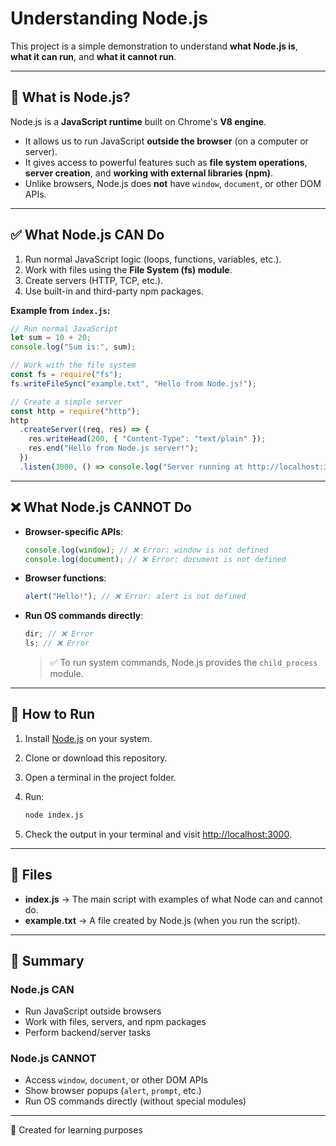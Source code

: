 # Understanding Node.js

This project is a simple demonstration to understand **what Node.js
is**,\
**what it can run**, and **what it cannot run**.

---

## 📌 What is Node.js?

Node.js is a **JavaScript runtime** built on Chrome's **V8 engine**.

- It allows us to run JavaScript **outside the browser** (on a
  computer or server).
- It gives access to powerful features such as **file system
  operations**, **server creation**, and **working with external
  libraries (npm)**.
- Unlike browsers, Node.js does **not** have `window`, `document`, or
  other DOM APIs.

---

## ✅ What Node.js CAN Do

1.  Run normal JavaScript logic (loops, functions, variables, etc.).
2.  Work with files using the **File System (fs) module**.
3.  Create servers (HTTP, TCP, etc.).
4.  Use built-in and third-party npm packages.

**Example from `index.js`:**

```js
// Run normal JavaScript
let sum = 10 + 20;
console.log("Sum is:", sum);

// Work with the file system
const fs = require("fs");
fs.writeFileSync("example.txt", "Hello from Node.js!");

// Create a simple server
const http = require("http");
http
  .createServer((req, res) => {
    res.writeHead(200, { "Content-Type": "text/plain" });
    res.end("Hello from Node.js server!");
  })
  .listen(3000, () => console.log("Server running at http://localhost:3000"));
```

---

## ❌ What Node.js CANNOT Do

- **Browser-specific APIs**:

  ```js
  console.log(window); // ❌ Error: window is not defined
  console.log(document); // ❌ Error: document is not defined
  ```

- **Browser functions**:

  ```js
  alert("Hello!"); // ❌ Error: alert is not defined
  ```

- **Run OS commands directly**:

  ```js
  dir; // ❌ Error
  ls; // ❌ Error
  ```

  > ✅ To run system commands, Node.js provides the `child_process`
  > module.

---

## 🚀 How to Run

1.  Install [Node.js](https://nodejs.org/) on your system.

2.  Clone or download this repository.

3.  Open a terminal in the project folder.

4.  Run:

    ```bash
    node index.js
    ```

5.  Check the output in your terminal and visit <http://localhost:3000>.

---

## 📂 Files

- **index.js** → The main script with examples of what Node can and
  cannot do.
- **example.txt** → A file created by Node.js (when you run the
  script).

---

## 📌 Summary

### Node.js **CAN**

- Run JavaScript outside browsers
- Work with files, servers, and npm packages
- Perform backend/server tasks

### Node.js **CANNOT**

- Access `window`, `document`, or other DOM APIs
- Show browser popups (`alert`, `prompt`, etc.)
- Run OS commands directly (without special modules)

---

📅 Created for learning purposes
